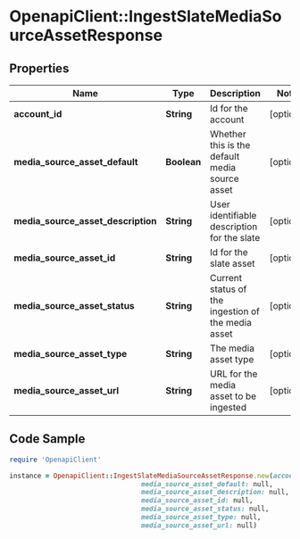 # OpenapiClient::IngestSlateMediaSourceAssetResponse

## Properties

Name | Type | Description | Notes
------------ | ------------- | ------------- | -------------
**account_id** | **String** | Id for the account | [optional] 
**media_source_asset_default** | **Boolean** | Whether this is the default media source asset | [optional] 
**media_source_asset_description** | **String** | User identifiable description for the slate | [optional] 
**media_source_asset_id** | **String** | Id for the slate asset | [optional] 
**media_source_asset_status** | **String** | Current status of the ingestion of the media asset | [optional] 
**media_source_asset_type** | **String** | The media asset type | [optional] 
**media_source_asset_url** | **String** | URL for the media asset to be ingested | [optional] 

## Code Sample

```ruby
require 'OpenapiClient'

instance = OpenapiClient::IngestSlateMediaSourceAssetResponse.new(account_id: null,
                                 media_source_asset_default: null,
                                 media_source_asset_description: null,
                                 media_source_asset_id: null,
                                 media_source_asset_status: null,
                                 media_source_asset_type: null,
                                 media_source_asset_url: null)
```


